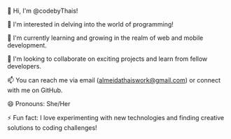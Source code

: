 👋 Hi, I'm @codebyThais!

👀 I'm interested in delving into the world of programming!

🌱 I'm currently learning and growing in the realm of web and mobile development.

💞️ I'm looking to collaborate on exciting projects and learn from fellow developers.

📫 You can reach me via email (almeidathaiswork@gmail.com) or connect with me on GitHub.

😄 Pronouns: She/Her

⚡ Fun fact: I love experimenting with new technologies and finding creative solutions to coding challenges!
